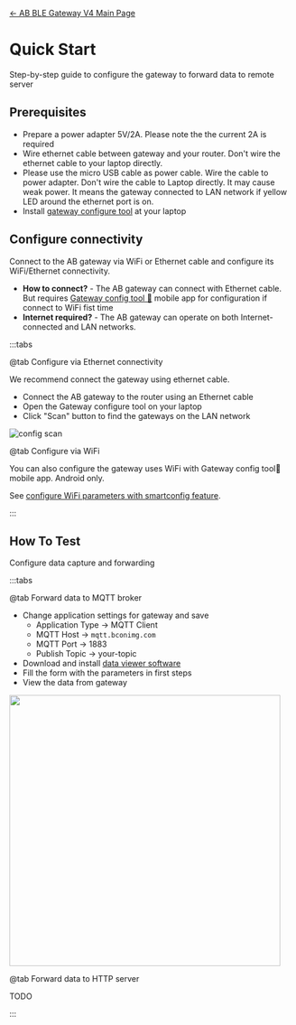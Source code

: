 [← AB BLE Gateway V4 Main Page](AB_BLE_Gateway_V4.md)

# Quick Start #

Step-by-step guide to configure the gateway to forward data to remote server

## Prerequisites ##

- Prepare a power adapter 5V/2A. Please note the the current 2A is required
- Wire ethernet cable between gateway and your router. Don't wire the ethernet cable to your laptop directly. 
- Please use the micro USB cable as power cable. Wire the cable to power adapter. Don't wire the cable to Laptop directly. It may cause weak power. It means the gateway connected to LAN network if yellow LED around the ethernet port is on.
- Install [gateway configure tool](Software_AB_BLE_Gateway_V4.md) at your laptop

## Configure connectivity ##

Connect to the AB gateway via WiFi or Ethernet cable and configure its WiFi/Ethernet connectivity.

- **How to connect?**  - The AB gateway can connect with Ethernet cable. But requires [Gateway config tool 📱](Software_AB_BLE_Gateway_V4.md) mobile app for configuration if connect to WiFi fist time
- **Internet required?** - The AB gateway can operate on both Internet-connected and LAN networks.

:::tabs

@tab Configure via Ethernet connectivity

We recommend connect the gateway using ethernet cable.

- Connect the AB gateway to the router using an Ethernet cable 
- Open the Gateway configure tool on your laptop
- Click "Scan" button to find the gateways on the LAN network

![config scan](https://i1.aprbrother.com/w/conf-scan.png)

@tab Configure via WiFi 

You can also configure the gateway uses WiFi with Gateway config tool📱 mobile app. Android only. 

See [configure WiFi parameters with smartconfig feature](gw4/config_wifi.md).

:::

## How To Test ##

Configure data capture and forwarding

:::tabs

@tab Forward data to MQTT broker

- Change application settings for gateway and save
  - Application Type -\> MQTT Client
  - MQTT Host -\> `mqtt.bconimg.com`
  - MQTT Port -\> 1883
  - Publish Topic -\> your-topic
- Download and install [data viewer software](https://i1.aprbrother.com/ble-viewer-setup-1.0.2.zip)
- Fill the form with the parameters in first steps
- View the data from gateway

<img src="https://i1.aprbrother.com/ble-viewer.png" width="480">

@tab Forward data to HTTP server

TODO

:::
